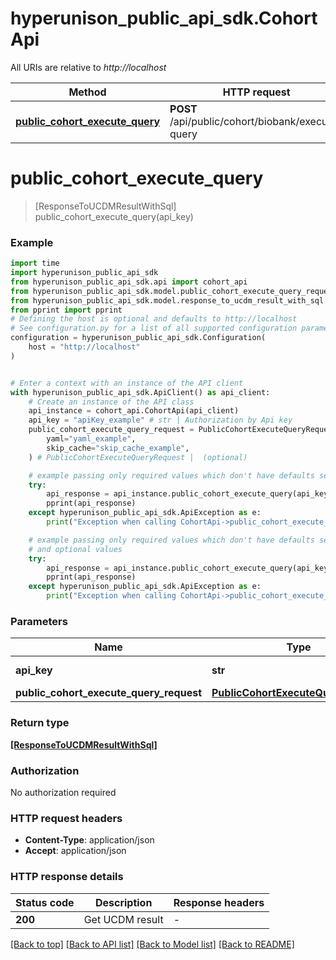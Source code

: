# hyperunison_public_api_sdk.CohortApi

All URIs are relative to *http://localhost*

Method | HTTP request | Description
------------- | ------------- | -------------
[**public_cohort_execute_query**](CohortApi.md#public_cohort_execute_query) | **POST** /api/public/cohort/biobank/execute-query | 


# **public_cohort_execute_query**
> [ResponseToUCDMResultWithSql] public_cohort_execute_query(api_key)



### Example


```python
import time
import hyperunison_public_api_sdk
from hyperunison_public_api_sdk.api import cohort_api
from hyperunison_public_api_sdk.model.public_cohort_execute_query_request import PublicCohortExecuteQueryRequest
from hyperunison_public_api_sdk.model.response_to_ucdm_result_with_sql import ResponseToUCDMResultWithSql
from pprint import pprint
# Defining the host is optional and defaults to http://localhost
# See configuration.py for a list of all supported configuration parameters.
configuration = hyperunison_public_api_sdk.Configuration(
    host = "http://localhost"
)


# Enter a context with an instance of the API client
with hyperunison_public_api_sdk.ApiClient() as api_client:
    # Create an instance of the API class
    api_instance = cohort_api.CohortApi(api_client)
    api_key = "apiKey_example" # str | Authorization by Api key
    public_cohort_execute_query_request = PublicCohortExecuteQueryRequest(
        yaml="yaml_example",
        skip_cache="skip_cache_example",
    ) # PublicCohortExecuteQueryRequest |  (optional)

    # example passing only required values which don't have defaults set
    try:
        api_response = api_instance.public_cohort_execute_query(api_key)
        pprint(api_response)
    except hyperunison_public_api_sdk.ApiException as e:
        print("Exception when calling CohortApi->public_cohort_execute_query: %s\n" % e)

    # example passing only required values which don't have defaults set
    # and optional values
    try:
        api_response = api_instance.public_cohort_execute_query(api_key, public_cohort_execute_query_request=public_cohort_execute_query_request)
        pprint(api_response)
    except hyperunison_public_api_sdk.ApiException as e:
        print("Exception when calling CohortApi->public_cohort_execute_query: %s\n" % e)
```


### Parameters

Name | Type | Description  | Notes
------------- | ------------- | ------------- | -------------
 **api_key** | **str**| Authorization by Api key |
 **public_cohort_execute_query_request** | [**PublicCohortExecuteQueryRequest**](PublicCohortExecuteQueryRequest.md)|  | [optional]

### Return type

[**[ResponseToUCDMResultWithSql]**](ResponseToUCDMResultWithSql.md)

### Authorization

No authorization required

### HTTP request headers

 - **Content-Type**: application/json
 - **Accept**: application/json


### HTTP response details

| Status code | Description | Response headers |
|-------------|-------------|------------------|
**200** | Get UCDM result |  -  |

[[Back to top]](#) [[Back to API list]](../README.md#documentation-for-api-endpoints) [[Back to Model list]](../README.md#documentation-for-models) [[Back to README]](../README.md)


